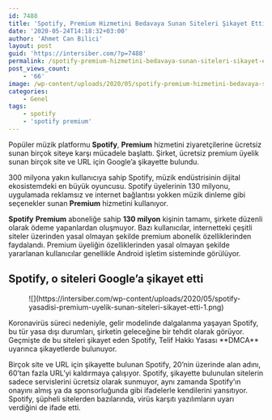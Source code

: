 ```yaml
---
id: 7488
title: 'Spotify, Premium Hizmetini Bedavaya Sunan Siteleri Şikayet Etti'
date: '2020-05-24T14:18:32+03:00'
author: 'Ahmet Can Bilici'
layout: post
guid: 'https://intersiber.com/?p=7488'
permalink: /spotify-premium-hizmetini-bedavaya-sunan-siteleri-sikayet-etti/
post_views_count:
    - '66'
image: /wp-content/uploads/2020/05/spotify-premium-hizmetini-bedavaya-sunan-siteleri-sikayet-etti.jpg
categories:
    - Genel
tags:
    - spotify
    - 'spotify premium'
---
```


Popüler müzik platformu **Spotify**, **Premium** hizmetini ziyaretçilerine ücretsiz sunan birçok siteye karşı mücadele başlattı. Şirket, ücretsiz premium üyelik sunan birçok site ve URL için Google’a şikayette bulundu.

300 milyona yakın kullanıcıya sahip Spotify, müzik endüstrisinin dijital ekosistemdeki en büyük oyuncusu. Spotify üyelerinin 130 milyonu, uygulamada reklamsız ve internet bağlantısı yokken müzik dinleme gibi seçenekler sunan **Premium** hizmetini kullanıyor.

**Spotify** **Premium** aboneliğe sahip **130 milyon** kişinin tamamı, şirkete düzenli olarak ödeme yapanlardan oluşmuyor. Bazı kullanıcılar, internetteki çeşitli siteler üzerinden yasal olmayan şekilde premium abonelik özelliklerinden faydalandı. Premium üyeliğin özelliklerinden yasal olmayan şekilde yararlanan kullanıcılar genellikle Android işletim sisteminde görülüyor.

## Spotify, o siteleri Google’a şikayet etti

<figure class="wp-block-image size-large">![](https://intersiber.com/wp-content/uploads/2020/05/spotify-yasadisi-premium-uyelik-sunan-siteleri-sikayet-etti-1.png)</figure>Koronavirüs süreci nedeniyle, gelir modelinde dalgalanma yaşayan Spotify, bu tür yasa dışı durumları, şirketin geleceğine bir tehdit olarak görüyor. Geçmişte de bu siteleri şikayet eden Spotify, Telif Hakkı Yasası **DMCA** uyarınca şikayetlerde bulunuyor.

Birçok site ve URL için şikayette bulunan Spotify, 20’nin üzerinde alan adını, 60’tan fazla URL’yi kaldırmaya çalışıyor. Spotify, şikayette bulunulan sitelerin sadece servislerini ücretsiz olarak sunmuyor, aynı zamanda Spotify’ın onayını almış ya da sponsorluğunda gibi ifadelerle kendilerini yansıtıyor. Spotify, şüpheli sitelerden bazılarında, virüs karşıtı yazılımların uyarı verdiğini de ifade etti.